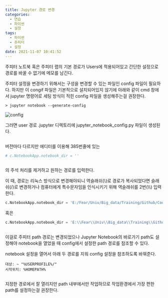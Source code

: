 ```yaml
---
title: Jupyter 경로 변경
categories:
  - 연습
  - 파이썬
  - 설정
tags:
  - 파이썬
  - 쥬피터
  - 설정
date: 2021-11-07 10:41:52
---
```

  
주피터 노트북 혹은 주피터 랩의 기본 경로가 Users에 적용되어있고 간단한 설정으로 경로를 바꿀 수 없기에 메모를 남긴다.

주피터 설정을 변경하기 위해서는 구성을 변경할 수 있는 파일인 config 파일이 필요하다.
하지만 이 congif 파일은 기본적으로 설치되어있지 않기에 아래와 같이 cmd 창에서 jupyter 명령어로 세팅 방식이 적힌 config 파일을 생성해주는걸 권장한다.
```shell
> jupyter notebook --generate-config
```
<img src="/images/2111/주피터 경로 변경/J1.png" alt="config">

그러면 user 경로 .jupyter 디렉토리에 jupyter_notebook_config.py 파일이 생성된다.

<img src="/images/2111/주피터 경로 변경/J2.png" alt="">

버전마다 다르지만 에디터를 이용해 385번줄에 있는
```python
# c.NotebookApp.notebook_dir = ''
```
<img src="/images/2111/주피터 경로 변경/J3.png" alt="">

의 주석 처리를 제거하고 원하는 경로를 입력한다.

이 때, 경로는 리눅스 방식으로 변경해야되니 역슬래쉬(\\)로 경로가 복사되었다면 슬래쉬(/)로 변경하거나 컴퓨터에게 특수문자임을 인식시키기 위해 역슬래쉬를 2번(\\\\) 입력한다.
```python
c.NotebookApp.notebook_dir = 'E:/Fear/Univ/Big_data/Training/Github/Codding-base/Python/Python-jupyter'
```
혹은
```python
c.NotebookApp.notebook_dir = 'E:\\Fear\\Univ\\Big_data\\Training\\Github\\Codding-base\\Python\\Python-jupyter'
```
<img src="/images/2111/주피터 경로 변경/J4.png" alt="">

이걸로 주피터 path 경로는 변경되었으나 Jupyter Notebook의 바로가기 path도 설정해야 notebook을 열었을 때 config에서 설정한 path 경로를 참조할 수 있다.
<img src="/images/2111/주피터 경로 변경/J5.png" alt="">


notebook 설정을 열어서 아래 두 경로를 지워 config 설정을 참조하도록 바꿔준다.
```
대상: ~ "%USERPROFILE%/"
시작위치: %HOMEPATH%
```
<img src="/images/2111/주피터 경로 변경/J6.png" alt="">

지정한 경로에서 잘 열리지만 path 내부에서만 작업하므로 작업환경에서 가장 편한 path를 설정하는걸 권장한다.